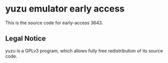 yuzu emulator early access
=============

This is the source code for early-access 3643.

## Legal Notice

yuzu is a GPLv3 program, which allows fully free redistribution of its source code.